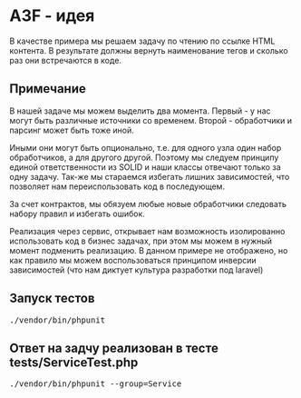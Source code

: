 # A3F - идея

В качестве примера мы решаем задачу по чтению по ссылке HTML контента. 
В результате должны вернуть наименование тегов и сколько раз они встречаются в коде.

## Примечание

В нашей задаче мы можем выделить два момента. 
Первый - у нас могут быть различные источники со временем.
Второй - обработчики и парсинг может быть тоже иной. 

Иными они могут быть опционально, т.е. для одного узла один набор обработчиков, а для другого другой. 
Поэтому мы следуем принципу единой ответственности из SOLID и наши классы отвечают только за одну задачу. 
Так-же мы стараемся избегать лишних зависимостей, что позволяет нам переиспользовать код в последующем. 

За счет контрактов, мы обязуем любые новые обработчики следовать набору правил и избегать ошибок.

Реализация через сервис, открывает нам возможность изолированно использовать код в бизнес задачах, 
при этом мы можем в нужный момент подменить реализацию. В данном примере не отображено, 
но как правило мы можем воспользоваться принципом инверсии зависимостей (что нам диктует культура разработки под laravel)

## Запуск тестов

<pre>./vendor/bin/phpunit</pre>

## Ответ на задчу реализован в тесте tests/ServiceTest.php

<pre>./vendor/bin/phpunit --group=Service</pre>

